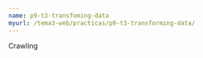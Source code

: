 ```yaml
---
name: p9-t3-transfoming-data
myurl: /tema3-web/practicas/p9-t3-transforming-data/
---
```


Crawling
